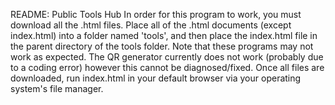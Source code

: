 README: Public Tools Hub
In order for this program to work, you must download all the .html files. Place all of the .html documents (except index.html) into a folder named 'tools', and then place the index.html file in the parent directory of the tools folder. Note that these programs may not work as expected. The QR generator currently does not work (probably due to a coding error) however this cannot be diagnosed/fixed. Once all files are downloaded, run index.html in your default browser via your operating system's file manager.
